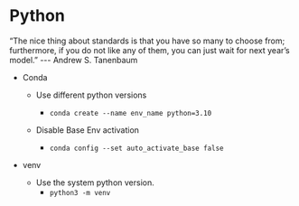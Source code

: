 # Python

“The nice thing about standards is that you have so many to choose from; furthermore, if you do not like any of them, you can just wait for next year’s model.”  --- Andrew S. Tanenbaum

- Conda
  - Use different python versions
    - `conda create --name env_name python=3.10`

  - Disable Base Env activation
    - `conda config --set auto_activate_base false`

- venv
  - Use the system python version. 
    - `python3 -m venv`

